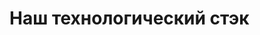 ﻿---
layout: splash 
permalink: /stack/
---

<h1>Наш технологический стэк</h1>

<a frameborder="0" data-theme="light" data-layers="1,2,3" data-stack-embed="true" href="https://embed.stackshare.io/stacks/embed/77926e7be8c678debd49d173495e47"/><script async src="https://cdn1.stackshare.io/javascripts/client-code.js" charset="utf-8"></script>
